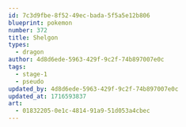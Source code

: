 ```yaml
---
id: 7c3d9fbe-8f52-49ec-bada-5f5a5e12b806
blueprint: pokemon
number: 372
title: Shelgon
types:
  - dragon
author: 4d8d6ede-5963-429f-9c2f-74b897007e0c
tags:
  - stage-1
  - pseudo
updated_by: 4d8d6ede-5963-429f-9c2f-74b897007e0c
updated_at: 1716593837
art:
  - 01832205-0e1c-4814-91a9-51d053a4cbec
---
```

